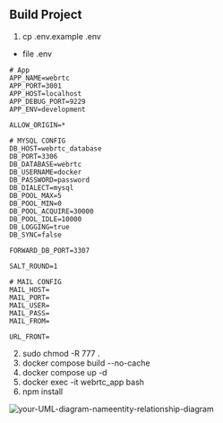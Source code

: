 ## Build Project
1. cp .env.example .env
- file .env
```
# App
APP_NAME=webrtc
APP_PORT=3001
APP_HOST=localhost
APP_DEBUG_PORT=9229
APP_ENV=development

ALLOW_ORIGIN=*

# MYSQL CONFIG
DB_HOST=webrtc_database
DB_PORT=3306
DB_DATABASE=webrtc
DB_USERNAME=docker
DB_PASSWORD=password
DB_DIALECT=mysql
DB_POOL_MAX=5
DB_POOL_MIN=0
DB_POOL_ACQUIRE=30000
DB_POOL_IDLE=10000
DB_LOGGING=true
DB_SYNC=false

FORWARD_DB_PORT=3307

SALT_ROUND=1

# MAIL CONFIG
MAIL_HOST=
MAIL_PORT=
MAIL_USER=
MAIL_PASS=
MAIL_FROM=

URL_FRONT=
```
2. sudo chmod -R 777 .
3. docker compose build --no-cache
4. docker compose up -d
5. docker exec -it webrtc_app bash
6. npm install

![your-UML-diagram-nameentity-relationship-diagram](http://www.plantuml.com/plantuml/proxy?cache=no&src=https://raw.githubusercontent.com/jutlyne/webrtc/refs/heads/feature/entity-relationship-diagram.iuml)
